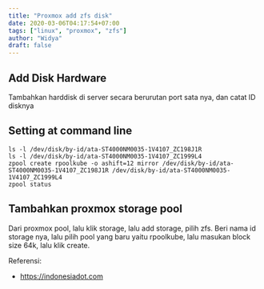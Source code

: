 ```yaml
---
title: "Proxmox add zfs disk"
date: 2020-03-06T04:17:54+07:00
tags: ["linux", "proxmox", "zfs"]
author: "Widya"
draft: false
---
```


## Add Disk Hardware

Tambahkan harddisk di server secara berurutan port sata nya, dan catat ID disknya

## Setting at command line
```
ls -l /dev/disk/by-id/ata-ST4000NM0035-1V4107_ZC198J1R
ls -l /dev/disk/by-id/ata-ST4000NM0035-1V4107_ZC1999L4
zpool create rpoolkube -o ashift=12 mirror /dev/disk/by-id/ata-ST4000NM0035-1V4107_ZC198J1R /dev/disk/by-id/ata-ST4000NM0035-1V4107_ZC1999L4
zpool status
```

## Tambahkan proxmox storage pool

Dari proxmox pool, lalu klik storage, lalu add storage, pilih zfs.
Beri nama id storage nya, lalu pilih pool yang baru yaitu rpoolkube, lalu masukan block size 64k, lalu klik create.

Referensi:

* https://indonesiadot.com

